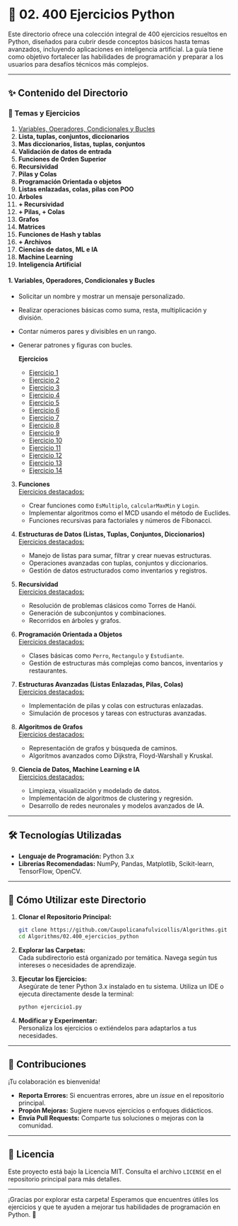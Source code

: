 # 📂 02. 400 Ejercicios Python

Este directorio ofrece una colección integral de 400 ejercicios resueltos en Python, diseñados para cubrir desde conceptos básicos hasta temas avanzados, incluyendo aplicaciones en inteligencia artificial. La guía tiene como objetivo fortalecer las habilidades de programación y preparar a los usuarios para desafíos técnicos más complejos.

---

## ✨ Contenido del Directorio

### 📜 Temas y Ejercicios
 1. [Variables, Operadores, Condicionales y Bucles](#1.-Variables,-Operadores,-Condicionales-y-Bucles)
 2. **Lista, tuplas, conjuntos, diccionarios**
 3. **Mas diccionarios, listas, tuplas, conjuntos**
 4. **Validación de datos de entrada**
 5. **Funciones de Orden Superior**
 6. **Recursividad**
 7. **Pilas y Colas**
 8. **Programación Orientada o objetos**
 9. **Listas enlazadas, colas, pilas con POO**
 10. **Árboles**
 11. **+ Recursividad**
 12. **+ Pilas, + Colas**
 13. **Grafos**
 14. **Matrices**
 15. **Funciones de Hash y tablas**
 16. **+ Archivos**
 17. **Ciencias de datos, ML e IA**
 18. **Machine Learning** 
 19. **Inteligencia Artificial**

#### 1. Variables, Operadores, Condicionales y Bucles

- Solicitar un nombre y mostrar un mensaje personalizado.
- Realizar operaciones básicas como suma, resta, multiplicación y división.
- Contar números pares y divisibles en un rango.
- Generar patrones y figuras con bucles.

   **Ejercicios**
   - [Ejercicio 1](01.ejercicio.py)
   - [Ejercicio 2](02.ejercicio.py)
   - [Ejercicio 3](03.ejercicio.py)
   - [Ejercicio 4](04.ejercicio.py)
   - [Ejercicio 5](05.ejercicio.py)
   - [Ejercicio 6](06.ejercicio.py)
   - [Ejercicio 7](07.ejercicio.py)
   - [Ejercicio 8](08.ejercicio.py)
   - [Ejercicio 9](09.ejercicio.py)
   - [Ejercicio 10](10.ejercicio.py)
   - [Ejercicio 11](11.ejercicio.py)
   - [Ejercicio 12](12.ejercicio.py)
   - [Ejercicio 13](13.ejercicio.py)
   - [Ejercicio 14](14.ejercicio.py)

3. **Funciones**  
   [Ejercicios destacados:](#)
   - Crear funciones como `EsMultiplo`, `calcularMaxMin` y `Login`.
   - Implementar algoritmos como el MCD usando el método de Euclides.
   - Funciones recursivas para factoriales y números de Fibonacci.

4. **Estructuras de Datos (Listas, Tuplas, Conjuntos, Diccionarios)**  
   [Ejercicios destacados:](#)
   - Manejo de listas para sumar, filtrar y crear nuevas estructuras.
   - Operaciones avanzadas con tuplas, conjuntos y diccionarios.
   - Gestión de datos estructurados como inventarios y registros.

5. **Recursividad**  
   [Ejercicios destacados:](#)
   - Resolución de problemas clásicos como Torres de Hanói.
   - Generación de subconjuntos y combinaciones.
   - Recorridos en árboles y grafos.

6. **Programación Orientada a Objetos**  
   [Ejercicios destacados:](#)
   - Clases básicas como `Perro`, `Rectangulo` y `Estudiante`.
   - Gestión de estructuras más complejas como bancos, inventarios y restaurantes.

7. **Estructuras Avanzadas (Listas Enlazadas, Pilas, Colas)**  
   [Ejercicios destacados:](#)
   - Implementación de pilas y colas con estructuras enlazadas.
   - Simulación de procesos y tareas con estructuras avanzadas.

8. **Algoritmos de Grafos**  
   [Ejercicios destacados:](#)
   - Representación de grafos y búsqueda de caminos.
   - Algoritmos avanzados como Dijkstra, Floyd-Warshall y Kruskal.

9. **Ciencia de Datos, Machine Learning e IA**  
   [Ejercicios destacados:](#)
   - Limpieza, visualización y modelado de datos.
   - Implementación de algoritmos de clustering y regresión.
   - Desarrollo de redes neuronales y modelos avanzados de IA.

---

## 🛠️ Tecnologías Utilizadas

- **Lenguaje de Programación:** Python 3.x  
- **Librerías Recomendadas:** NumPy, Pandas, Matplotlib, Scikit-learn, TensorFlow, OpenCV.

---

## 🚀 Cómo Utilizar este Directorio

1. **Clonar el Repositorio Principal:**  
   ```bash
   git clone https://github.com/Caupolicanafulvicollis/Algorithms.git
   cd Algorithms/02.400_ejercicios_python
   ```

2. **Explorar las Carpetas:**  
   Cada subdirectorio está organizado por temática. Navega según tus intereses o necesidades de aprendizaje.

3. **Ejecutar los Ejercicios:**  
   Asegúrate de tener Python 3.x instalado en tu sistema. Utiliza un IDE o ejecuta directamente desde la terminal:
   ```bash
   python ejercicio1.py
   ```

4. **Modificar y Experimentar:**  
   Personaliza los ejercicios o extiéndelos para adaptarlos a tus necesidades.

---

## 👥 Contribuciones

¡Tu colaboración es bienvenida!  
- **Reporta Errores:** Si encuentras errores, abre un _issue_ en el repositorio principal.  
- **Propón Mejoras:** Sugiere nuevos ejercicios o enfoques didácticos.  
- **Envía Pull Requests:** Comparte tus soluciones o mejoras con la comunidad.

---

## 📝 Licencia

Este proyecto está bajo la Licencia MIT. Consulta el archivo `LICENSE` en el repositorio principal para más detalles.

---

¡Gracias por explorar esta carpeta! Esperamos que encuentres útiles los ejercicios y que te ayuden a mejorar tus habilidades de programación en Python. 🚀

